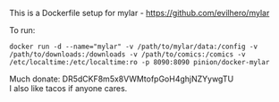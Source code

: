 This is a Dockerfile setup for mylar - https://github.com/evilhero/mylar

To run:

```
docker run -d --name="mylar" -v /path/to/mylar/data:/config -v /path/to/downloads:/downloads -v /path/to/comics:/comics -v /etc/localtime:/etc/localtime:ro -p 8090:8090 pinion/docker-mylar
```

Much donate: DR5dCKF8m5x8VWMtofpGoH4ghjNZYywgTU  
I also like tacos if anyone cares.
